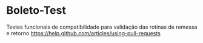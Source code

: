 # Boleto-Test
Testes funcionais de compatibilidade para validação das rotinas de remessa e retorno
https://help.github.com/articles/using-pull-requests
